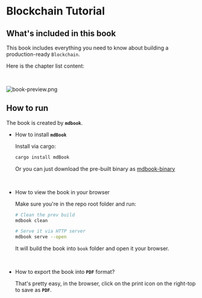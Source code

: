 # Blockchain Tutorial

## What's included in this book

This book includes everything you need to know about building a production-ready `Blockchain`.

Here is the chapter list content:


</br>

![book-preview.png](./installation-tutorial-book/src/images/book-preview.png)

## How to run

The book is created by **`mdbook`**.

- How to install **`mdBook`**

    Install via cargo:

    ```bash
    cargo install mdBook
    ```

    Or you can just download the pre-built binary as [mdbook-binary](https://github.com/rust-lang/mdBook/releases)

    </br>

- How to view the book in your browser

  Make sure you're in the repo root folder and run:

    ```bash
    # Clean the prev build
    mdbook clean

    # Serve it via HTTP server
    mdbook serve --open
    ```

    It will build the book into `book` folder and open it your browser.

    </br>

- How to export the book into **`PDF`** format?

    That's pretty easy, in the browser, click on the print icon on the right-top to save as **`PDF`**.

</br>

